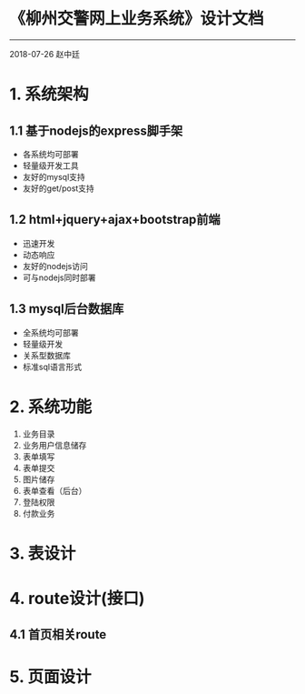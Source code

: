﻿# 《柳州交警网上业务系统》设计文档
---------------
2018-07-26
赵中廷
# 1. 系统架构

## 1.1 基于nodejs的express脚手架

+ 各系统均可部署
+ 轻量级开发工具
+ 友好的mysql支持
+ 友好的get/post支持

## 1.2 html+jquery+ajax+bootstrap前端

+ 迅速开发
+ 动态响应
+ 友好的nodejs访问
+ 可与nodejs同时部署
## 1.3 mysql后台数据库
+ 全系统均可部署
+ 轻量级开发
+ 关系型数据库
+ 标准sql语言形式

# 2. 系统功能
1. 业务目录
2. 业务用户信息储存
3. 表单填写
4. 表单提交
5. 图片储存
6. 表单查看（后台）
7. 登陆权限
8. 付款业务

# 3. 表设计

# 4. route设计(接口)

## 4.1 首页相关route

# 5. 页面设计

